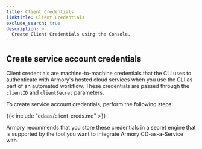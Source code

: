```yaml
---
title: Client Credentials
linktitle: Client Credentials
exclude_search: true
description: >
  Create Client Credentials using the Console.
---
```


## Create service account credentials

Client credentials are machine-to-machine credentials that the CLI uses to authenticate with Armory's hosted cloud services when you use the CLI as part of an automated workflow. These credentials are passed through the `clientID` and `clientSecret` parameters.

To create service account credentials, perform the following steps:

{{< include "cdaas/client-creds.md" >}}

Armory recommends that you store these credentials in a secret engine that is supported by the tool you want to integrate Armory CD-as-a-Service with.